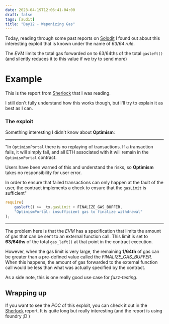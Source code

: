```yaml
---
date: 2023-04-19T12:06:41-04:00
draft: false
tags: [audit]
title: "Day12 - Weponizing Gas"
---
```


Today, reading through some past reports on [Solodit](https://solodit.xyz/) I found out about this interesting exploit that is known under the name of *63/64 rule*.

The *EVM* limits the total gas forwarded on to 63/64ths of the total `gasleft()` (and silently reduces it to this value if we try to send more)

# Example

This is the report from [Sherlock](https://app.sherlock.xyz/audits/contests/38) that I was reading.

I still don't fully understand how this works though, but I'll try to explain it as best as I can.

### The exploit

Something interesting I didn't know about **Optimism**:

---

"In `OptimismPortal` there is no replaying of transactions. If a transaction fails, it will simply fail, and all ETH associated with it will remain in the `OptimismPortal` contract.

Users have been warned of this and understand the risks, so **Optimism** takes no responsibility for user error.

In order to ensure that failed transactions can only happen at the fault of the user, the contract implements a check to ensure that the `gasLimit` is sufficient"

```javascript
require(
    gasleft() >= _tx.gasLimit + FINALIZE_GAS_BUFFER,
    "OptimismPortal: insufficient gas to finalize withdrawal"
);
```
---

The problem here is that the *EVM* has a specification that limits the amount of gas that can be sent to an external function call. This limit is set to **63/64ths** of the total `gas_left()` at that point in the contract execution.

However, when the gas limit is very large, the remaining **1/64th** of gas can be greater than a pre-defined value called the *FINALIZE_GAS_BUFFER*. When this happens, the amount of gas forwarded to the external function call would be less than what was actually specified by the contract.

As a side note, this is one really good use case for *fuzz-testing*.

## Wrapping up

If you want to see the *POC* of this exploit, you can check it out in the [Sherlock](https://app.sherlock.xyz/audits/contests/38) report. It is quite long but really interesting (and the report is using foundry ;D )